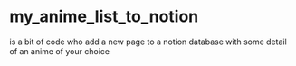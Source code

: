 # my_anime_list_to_notion
is a bit of code who add a new page to a notion database with some detail of an anime of your choice
